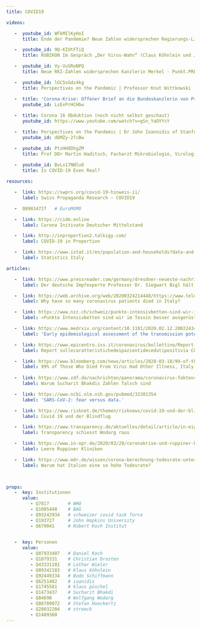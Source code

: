 ```yaml
---
title: COVID19

videos:

   -  youtube_id: WFkMIlKyHoI
      title: Ende der Pandemie? Neue Zahlen widersprechen Regierungs-Linie - Punkt.PRERADOVIC mit Prof. Homburg

   -  youtube_id: 9Q-KIUtFTiQ
      title: RUBIKON Im Gespräch „Der Virus-Wahn“ (Claus Köhnlein und Johannes Vorndran)

   -  youtube_id: Vy-VuSRoNPQ
      title: Neue RKI-Zahlen widersprechen Kanzlerin Merkel - Punkt.PRERADOVIC mit Prof. Dr. Stefan Homburg

   -  youtube_id: lGC5sGdz4kg
      title: Perspectives on the Pandemic | Professor Knut Wittkowski | Episode 2

   -  title: 'Corona-Krise: Offener Brief an die Bundeskanzlerin von Prof. Sucharit Bhakdi'
      youtube_id: LsExPrHCHbw
   
   -  title: Corona 16 Obduktion (noch nicht selbst geschaut)
      youtube_id: https://www.youtube.com/watch?v=gSn_YaOYYcY

   -  title: Perspectives on the Pandemic | Dr John Ioannidis of Stanford University | Interview
      youtube_id: d6MZy-2fcBw

   -  youtube_id: PtzHH8DhgZM
      title: Prof DDr Martin Haditsch, Facharzt Mikrobiologie, Virologie und Infektionsepidemiologie COVID-19
   
   -  youtube_id: BvLx17NNlu0
      title: Is COVID-19 Even Real?

resources:

   -  link: https://swprs.org/covid-19-hinweis-ii/
      label: Swiss Propaganda Research – COVID19

   -  Q89034727   # EuroMOMO

   -  link: https://cidm.online
      label: Corona Initivate Deutscher Mittelstand

   -  link: http://inproportion2.talkigy.com/
      label: COVID-19 in Proportion

   -  link: https://www.istat.it/en/population-and-households?data-and-indicators
      label: Statistics Italy

articles:

   -  link: https://www.pressreader.com/germany/dresdner-neueste-nachrichten/20200423/281496458428447
      label: Der deutsche Impfexperte Professor Dr. Siegwart Bigl hält den Coronaschutz für ‚überzogen‘

   -  link: https://web.archive.org/web/20200324214448/https://www.telegraph.co.uk/global-health/science-and-disease/have-many-coronavirus-patients-died-italy/
      label: Why have so many coronavirus patients died in Italy? 

   -  link: https://www.nzz.ch/schweiz/punkto-intensivbetten-sind-wir-im-tessin-besser-ausgeruestet-als-der-rest-der-schweiz-ld.1547728
      label: «Punkto Intensivbetten sind wir im Tessin besser ausgerüstet als der Rest der Schweiz»

   -  link: https://www.medrxiv.org/content/10.1101/2020.02.12.20022434v2
      label: 'Early epidemiological assessment of the transmission potential and virulence of coronavirus disease 2019 (COVID-19) in Wuhan City: China, January-February, 2020'

   -  link: https://www.epicentro.iss.it/coronavirus/bollettino/Report-COVID-2019_17_marzo-v2.pdf
      label: Report sullecaratteristichedeipazientidecedutipositivia COVID-19inItaliaIlpresentereportèbasatosui datiaggiornatial17Marzo2020

   -  link: https://www.bloomberg.com/news/articles/2020-03-18/99-of-those-who-died-from-virus-had-other-illness-italy-says
      label: 99% of Those Who Died From Virus Had Other Illness, Italy Says
   
   -  link: https://www.zdf.de/nachrichten/panorama/coronavirus-faktencheck-bhakdi-100.html
      label: Warum Sucharit Bhakdis Zahlen falsch sind 

   -  link: https://www.ncbi.nlm.nih.gov/pubmed/32201354
      label: 'SARS-CoV-2: fear versus data.'

   -  link: https://www.risknet.de/themen/risknews/covid-19-und-der-blindflug/
      label: Covid 19 und der Blindflug

   -  link: https://www.transparency.de/aktuelles/detail/article/in-eigener-sache-vorstand-beschliesst-ruhen-der-mitgliedschaft-von-wolfgang-wodarg-1/
      label: Transparency schiesst Wodarg raus

   -  link: https://www.in-opr.de/2020/03/28/coronakrise-und-ruppiner-kliniken-was-stimmt-hier-nicht/
      label: Leere Ruppiner Kliniken

   -  link: https://www.mdr.de/wissen/corona-berechnung-todesrate-unterschiede-italien-100.html#sprung5
      label: Warum hat Italien eine so hohe Todesrate?

   

props:
   -  key: Institutionen
      value: 
         - Q7817       # WHO
         - Q1005448    # BAG
         - Q93242934   # schweizer covid task force
         - Q193727     # John Hopkins University
         - Q679041     # Robert Koch Institut
        

   -  key: Personen
      value: 
         - Q87933407   # Daniel Koch
         - Q1079331    # Christian Drosten
         - Q43331181   # Lothar Wieler
         - Q89342183   # Klaus Köhnlein
         - Q92449334   # Bodo Schiffmann
         - Q6251482    # ioanidis
         - Q1745581    # klaus püschel
         - Q1473437    # Sucharit Bhakdi
         - Q84698      # Wolfgang Wodarg
         - Q88789072   # Stefan Hoeckertz   
         - Q28032204   # streeck 
         - Q1489360     
--- 
```

<!-- Fragen: wer löscht Videos?
- wie funktioniert Propaganda

Kampf gegen den unsichtbaren Feind

Sirenen, die das Unheil verkünden

die Zahl der Infizierten steigt unaufhörlich -->

<!-- In einer Fußgängerzone steht ein Mann und klatscht alle 10 Sekunden in die Hände.
Als ein Passant ihn fragt, was er denn tue, antwortet er: „Ich vertreibe die wilden Elefanten !“.
Erstaunt entgegnet der Passant: „Aber hier sind doch gar keine Elefanten.“
Worauf der klatschende Mann zufrieden lächelt und feststellt: „Sehen Sie, das Klatschen wirkt“

änderung google algorithms
youtube löschung
facebook?
twitter? -->

